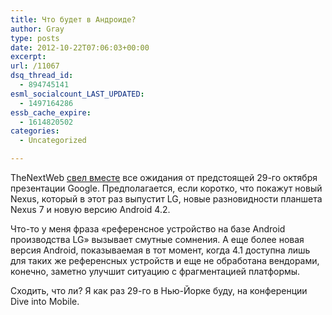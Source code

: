 ```yaml
---
title: Что будет в Андроиде?
author: Gray
type: posts
date: 2012-10-22T07:06:03+00:00
excerpt:
url: /11067
dsq_thread_id:
  - 894745141
esml_socialcount_LAST_UPDATED:
  - 1497164286
essb_cache_expire:
  - 1614820502
categories:
  - Uncategorized

---
```








TheNextWeb [свел вместе][1] все ожидания от предстоящей 29-го октября презентации Google. Предполагается, если коротко, что покажут новый Nexus, который в этот раз выпустит LG, новые разновидности планшета Nexus 7 и новую версию Android 4.2. 

Что-то у меня фраза &#171;референсное устройство на базе Android производства LG&#187; вызывает смутные сомнения. А еще более новая версия Android, показываемая в тот момент, когда 4.1 доступна лишь для таких же референсных устройств и еще не обработана вендорами, конечно, заметно улучшит ситуацию с фрагментацией платформы. 

Сходить, что ли? Я как раз 29-го в Нью-Йорке буду, на конференции Dive into Mobile. 

 [1]: http://thenextweb.com/google/2012/10/21/revealed-everything-that-google-will-announce-at-its-android-event-on-october-29/